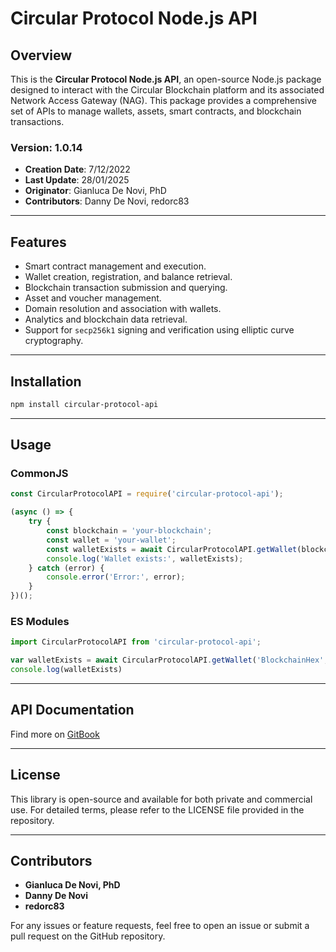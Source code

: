 
# Circular Protocol Node.js API

## Overview

This is the **Circular Protocol Node.js API**, an open-source Node.js package designed to interact with the Circular Blockchain platform and its associated Network Access Gateway (NAG). This package provides a comprehensive set of APIs to manage wallets, assets, smart contracts, and blockchain transactions.

### Version: 1.0.14
- **Creation Date**: 7/12/2022
- **Last Update**: 28/01/2025
- **Originator**: Gianluca De Novi, PhD
- **Contributors**: Danny De Novi, redorc83

---

## Features
- Smart contract management and execution.
- Wallet creation, registration, and balance retrieval.
- Blockchain transaction submission and querying.
- Asset and voucher management.
- Domain resolution and association with wallets.
- Analytics and blockchain data retrieval.
- Support for `secp256k1` signing and verification using elliptic curve cryptography.

---

## Installation

```bash
npm install circular-protocol-api
```

---

## Usage

### CommonJS
```js
const CircularProtocolAPI = require('circular-protocol-api');

(async () => {
    try {
        const blockchain = 'your-blockchain';
        const wallet = 'your-wallet';
        const walletExists = await CircularProtocolAPI.getWallet(blockchain, wallet); // 60-second timeout, 5-second interval
        console.log('Wallet exists:', walletExists);
    } catch (error) {
        console.error('Error:', error);
    }
})();
```

### ES Modules
```js
import CircularProtocolAPI from 'circular-protocol-api';

var walletExists = await CircularProtocolAPI.getWallet('BlockchainHex', 'WalletAddressHex');
console.log(walletExists)
```

---

## API Documentation

Find more on [GitBook](https://circular-protocol.gitbook.io/circular-sdk/api-docs/node.js)

---

## License

This library is open-source and available for both private and commercial use. For detailed terms, please refer to the LICENSE file provided in the repository.

---

## Contributors

- **Gianluca De Novi, PhD**
- **Danny De Novi**
- **redorc83**

For any issues or feature requests, feel free to open an issue or submit a pull request on the GitHub repository.
